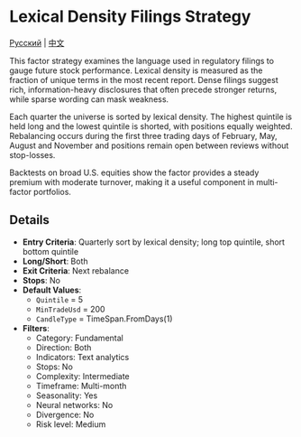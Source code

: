 # Lexical Density Filings Strategy
[Русский](README_ru.md) | [中文](README_zh.md)

This factor strategy examines the language used in regulatory filings to gauge
future stock performance. Lexical density is measured as the fraction of unique
terms in the most recent report. Dense filings suggest rich, information-heavy
disclosures that often precede stronger returns, while sparse wording can mask
weakness.

Each quarter the universe is sorted by lexical density. The highest quintile is
held long and the lowest quintile is shorted, with positions equally weighted.
Rebalancing occurs during the first three trading days of February, May, August
and November and positions remain open between reviews without stop-losses.

Backtests on broad U.S. equities show the factor provides a steady premium with
moderate turnover, making it a useful component in multi-factor portfolios.

## Details

- **Entry Criteria**: Quarterly sort by lexical density; long top quintile,
  short bottom quintile
- **Long/Short**: Both
- **Exit Criteria**: Next rebalance
- **Stops**: No
- **Default Values**:
  - `Quintile` = 5
  - `MinTradeUsd` = 200
  - `CandleType` = TimeSpan.FromDays(1)
- **Filters**:
  - Category: Fundamental
  - Direction: Both
  - Indicators: Text analytics
  - Stops: No
  - Complexity: Intermediate
  - Timeframe: Multi-month
  - Seasonality: Yes
  - Neural networks: No
  - Divergence: No
  - Risk level: Medium
